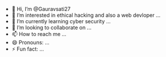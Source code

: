 - 👋 Hi, I’m @Gauravsati27
- 👀 I’m interested in  ethical hacking and also a web devloper ...
- 🌱 I’m currently learning cyber security ...
- 💞️ I’m looking to collaborate on ...
- 📫 How to reach me ...
- 😄 Pronouns: ...
- ⚡ Fun fact: ...

<!---
Gauravsati27/Gauravsati27 is a ✨ special ✨ repository because its `README.md` (this file) appears on your GitHub profile.
You can click the Preview link to take a look at your changes.
--->
